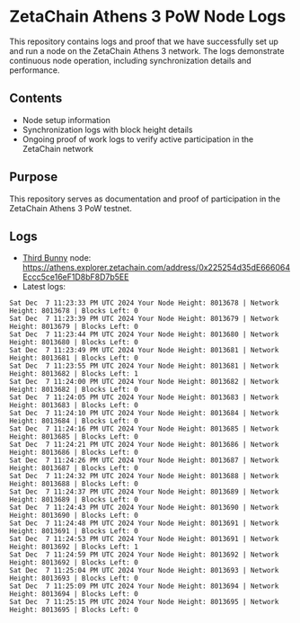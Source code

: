 # ZetaChain Athens 3 PoW Node Logs
This repository contains logs and proof that we have successfully set up and run a node on the ZetaChain Athens 3 network. The logs demonstrate continuous node operation, including synchronization details and performance.

## Contents
- Node setup information
- Synchronization logs with block height details
- Ongoing proof of work logs to verify active participation in the ZetaChain network

## Purpose
This repository serves as documentation and proof of participation in the ZetaChain Athens 3 PoW testnet.

## Logs

- [Third Bunny](https://thirdbunny.xyz/) node: https://athens.explorer.zetachain.com/address/0x225254d35dE666064Eccc5ce16eF1D8bF8D7b5EE
- Latest logs:
```
Sat Dec  7 11:23:33 PM UTC 2024 Your Node Height: 8013678 | Network Height: 8013678 | Blocks Left: 0
Sat Dec  7 11:23:39 PM UTC 2024 Your Node Height: 8013679 | Network Height: 8013679 | Blocks Left: 0
Sat Dec  7 11:23:44 PM UTC 2024 Your Node Height: 8013680 | Network Height: 8013680 | Blocks Left: 0
Sat Dec  7 11:23:49 PM UTC 2024 Your Node Height: 8013681 | Network Height: 8013681 | Blocks Left: 0
Sat Dec  7 11:23:55 PM UTC 2024 Your Node Height: 8013681 | Network Height: 8013682 | Blocks Left: 1
Sat Dec  7 11:24:00 PM UTC 2024 Your Node Height: 8013682 | Network Height: 8013682 | Blocks Left: 0
Sat Dec  7 11:24:05 PM UTC 2024 Your Node Height: 8013683 | Network Height: 8013683 | Blocks Left: 0
Sat Dec  7 11:24:10 PM UTC 2024 Your Node Height: 8013684 | Network Height: 8013684 | Blocks Left: 0
Sat Dec  7 11:24:16 PM UTC 2024 Your Node Height: 8013685 | Network Height: 8013685 | Blocks Left: 0
Sat Dec  7 11:24:21 PM UTC 2024 Your Node Height: 8013686 | Network Height: 8013686 | Blocks Left: 0
Sat Dec  7 11:24:26 PM UTC 2024 Your Node Height: 8013687 | Network Height: 8013687 | Blocks Left: 0
Sat Dec  7 11:24:32 PM UTC 2024 Your Node Height: 8013688 | Network Height: 8013688 | Blocks Left: 0
Sat Dec  7 11:24:37 PM UTC 2024 Your Node Height: 8013689 | Network Height: 8013689 | Blocks Left: 0
Sat Dec  7 11:24:43 PM UTC 2024 Your Node Height: 8013690 | Network Height: 8013690 | Blocks Left: 0
Sat Dec  7 11:24:48 PM UTC 2024 Your Node Height: 8013691 | Network Height: 8013691 | Blocks Left: 0
Sat Dec  7 11:24:53 PM UTC 2024 Your Node Height: 8013691 | Network Height: 8013692 | Blocks Left: 1
Sat Dec  7 11:24:59 PM UTC 2024 Your Node Height: 8013692 | Network Height: 8013692 | Blocks Left: 0
Sat Dec  7 11:25:04 PM UTC 2024 Your Node Height: 8013693 | Network Height: 8013693 | Blocks Left: 0
Sat Dec  7 11:25:09 PM UTC 2024 Your Node Height: 8013694 | Network Height: 8013694 | Blocks Left: 0
Sat Dec  7 11:25:15 PM UTC 2024 Your Node Height: 8013695 | Network Height: 8013695 | Blocks Left: 0
```
